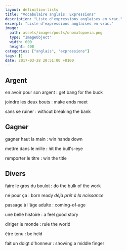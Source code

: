 ```yaml
---
layout: definition-lists
title: "Vocabulaire anglais: Expressions"
description: "Liste d'expressions anglaises en vrac."
excerpt: "Liste d'expressions anglaises en vrac."
image:
  path: assets/images/posts/onomatopoeia.png
  type: "ImageObject"
  width: 600
  height: 400
categories: ["anglais", "expressions"]
tags: []
date: 2017-03-28 20:51:00 +0100
---
```


## Argent

en avoir pour son argent
: get bang for the buck

joindre les deux bouts
: make ends meet

sans se ruiner
:	without breaking the bank


## Gagner

gagner haut la main
: win hands down

mettre dans le mille
: hit the bull's-eye

remporter le titre
: win the title


## Divers

faire le gros du boulot
: do the bulk of the work

né pour ça
: born ready
*déjà prêt à la naissance*

passage à l'âge adulte
: coming-of-age

une belle histoire
: a feel good story

diriger le monde
: rule the world

être tenu
: be held

fait un doigt d'honneur
: showing a middle finger
